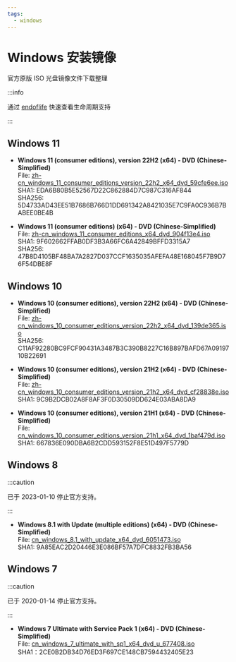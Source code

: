 ```yaml
---
tags:
  - windows
---
```


# Windows 安装镜像

官方原版 ISO 光盘镜像文件下载整理

:::info

通过 [endoflife](https://endoflife.date/windows) 快速查看生命周期支持

:::

## Windows 11

- **Windows 11 (consumer editions), version 22H2 (x64) - DVD (Chinese-Simplified)**<br />
  File: [zh-cn_windows_11_consumer_editions_version_22h2_x64_dvd_59cfe6ee.iso](magnet:?xt=urn:btih:576ca02db5b3d98a237de508139f9f471e69e247&dn=zh-cn_windows_11_consumer_editions_version_22h2_x64_dvd_59cfe6ee.iso&xl=5517127680)<br />
  SHA1: EDA6B80B5E52567D22C862884D7C987C316AF844<br />
  SHA256: 5D4733AD43EE51B7686B766D1DD691342A8421035E7C9FA0C936B7BABEE0BE4B

- **Windows 11 (consumer editions) (x64) - DVD (Chinese-Simplified)**<br />
  File: [zh-cn_windows_11_consumer_editions_x64_dvd_904f13e4.iso](magnet:?xt=urn:btih:CF0A537944C001AD86B1CA058E8D877F5F022FC6&dn=zh-cn_windows_11_consumer_editions_x64_dvd_904f13e4.iso&xl=5517273088)<br />
  SHA1: 9F602662FFAB0DF3B3A66FC6A42849BFFD3315A7<br />
  SHA256: 47B8D4105BF48BA7A2827D037CCF1635035AFEFA48E168045F7B9D76F54DBE8F

## Windows 10

- **Windows 10 (consumer editions), version 22H2 (x64) - DVD (Chinese-Simplified)**<br />
  File: [zh-cn_windows_10_consumer_editions_version_22h2_x64_dvd_139de365.iso](magnet:?xt=urn:btih:2f608d2271ff7f68ed4d03737f8c7902ed9cb612&dn=zh-cn_windows_10_consumer_editions_version_22h2_x64_dvd_139de365.iso&xl=6078826496)<br />
  SHA256: C11AF92280BC9FCF90431A3487B3C390B8227C16B897BAFD67A0919710B22691

- **Windows 10 (consumer editions), version 21H2 (x64) - DVD (Chinese-Simplified)**<br />
  File: [zh-cn_windows_10_consumer_editions_version_21h2_x64_dvd_cf28838e.iso](magnet:?xt=urn:btih:9BAC9CB83EA23D7A420DB0C16F0E630B7E711ECA&dn=zh-cn_windows_10_consumer_editions_version_21h2_x64_dvd_cf28838e.iso&xl=5859952640)<br />
  SHA1: 9C9B2DCB02A8F8AF3F0D30509DD624E03ABA8DA9

- **Windows 10 (consumer editions), version 21H1 (x64) - DVD (Chinese-Simplified)**<br />
  File: [cn_windows_10_consumer_editions_version_21h1_x64_dvd_1baf479d.iso](magnet:?xt=urn:btih:D6ED0CA62352B3D61EB1EC921596F030D866473C&dn=cn_windows_10_consumer_editions_version_21h1_x64_dvd_1baf479d.iso&xl=5807677440)<br />
  SHA1: 667836E090DBA6B2CDD593152F8E51D497F5779D

## Windows 8

:::caution

已于 2023-01-10 停止官方支持。

:::

- **Windows 8.1 with Update (multiple editions) (x64) - DVD (Chinese-Simplified)**<br />
  File: [cn_windows_8.1_with_update_x64_dvd_6051473.iso](ed2k://|file|cn_windows_8.1_with_update_x64_dvd_6051473.iso|4504475648|D66BEF759548656EDA981D902A957545|/)<br />
  SHA1: 9A85EAC2D20446E3E086BF57A7DFC8832FB3BA56

## Windows 7

:::caution

已于 2020-01-14 停止官方支持。

:::

- **Windows 7 Ultimate with Service Pack 1 (x64) - DVD (Chinese-Simplified)**<br />
  File: [cn_windows_7_ultimate_with_sp1_x64_dvd_u_677408.iso](magnet:?xt=urn:btih:E86414F638E11104248108B155BE9408A8362509&dn=cn_windows_7_ultimate_with_sp1_x64_dvd_u_677408.iso&xl=3420557312)<br />
  SHA1：2CE0B2DB34D76ED3F697CE148CB7594432405E23
